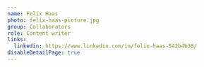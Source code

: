 ```yaml
---
name: Felix Haas
photo: felix-haas-picture.jpg
group: Collaborators
role: Content writer
links:
  linkedin: https://www.linkedin.com/in/felix-haas-542b4b30/
disableDetailPage: true
---
```

